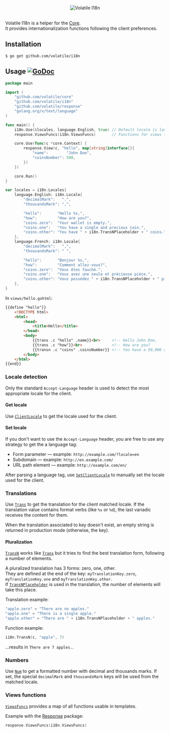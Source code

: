 <p align="center"><img src="http://volatile.whitedevops.com/images/repositories/i18n/logo.png" alt="Volatile I18n" title="Volatile I18n"><br><br></p>

Volatile I18n is a helper for the [Core](https://github.com/volatile/core).  
It provides internationalization functions following the client preferences.

## Installation

```Shell
$ go get github.com/volatile/i18n
```

## Usage [![GoDoc](https://godoc.org/github.com/volatile/i18n?status.svg)](https://godoc.org/github.com/volatile/i18n)

```Go
package main

import (
	"github.com/volatile/core"
	"github.com/volatile/i18n"
	"github.com/volatile/response"
	"golang.org/x/text/language"
)

func main() {
	i18n.Use(&locales, language.English, true) // Default locale is language.English and client locale will be saved in a cookie.
	response.ViewsFuncs(i18n.ViewsFuncs)       // Functions for views templates

	core.Use(func(c *core.Context) {
		response.View(c, "hello", map[string]interface{}{
			"name":        "John Doe",
			"coinsNumber": 500,
		})
	})

	core.Run()
}

var locales = i18n.Locales{
	language.English: i18n.Locale{
		"decimalMark":   ".",
		"thousandsMark": ",",

		"hello":       "Hello %s,",
		"how":         "How are you?",
		"coins.zero":  "Your wallet is empty.",
		"coins.one":   "You have a single and precious coin.",
		"coins.other": "You have " + i18n.TransNPlaceholder + " coins.",
	},
	language.French: i18n.Locale{
		"decimalMark":   ",",
		"thousandsMark": " ",

		"hello":       "Bonjour %s,",
		"how":         "Comment allez-vous?",
		"coins.zero":  "Vous êtes fauché.",
		"coins.one":   "Vous avez une seule et précieuse pièce.",
		"coins.other": "Vous possédez " + i18n.TransNPlaceholder + " pièces.",
	},
}
```

In `views/hello.gohtml`:

```HTML
{{define "hello"}}
	<!DOCTYPE html>
	<html>
		<head>
			<title>Hello</title>
		</head>
		<body>
			{{trans .c "hello" .name}}<br>     <!-- Hello John Doe,          -->
			{{trans .c "how"}}<br>             <!-- How are you?             -->
			{{transn .c "coins" .coinsNumber}} <!-- You have a 50,000 coins. -->
		</body>
	</html>
{{end}}
```

### Locale detection

Only the standard `Accept-Language` header is used to detect the most appropriate locale for the client.

#### Get locale

Use [`ClientLocale`](https://godoc.org/github.com/volatile/i18n#ClientLocale) to get the locale used for the client.

#### Set locale

If you don't want to use the `Accept-Language` header, you are free to use any strategy to get the a language tag:

- Form parameter — example: `http://example.com/?locale=en`
- Subdomain — example: `http://en.example.com/`
- URL path element — example: `http://example.com/en/`

After parsing a language tag, use [`SetClientLocale`](https://godoc.org/github.com/volatile/i18n#SetClientLocale) to manually set the locale used for the client.

### Translations

Use [`Trans`](https://godoc.org/github.com/volatile/i18n#Trans) to get the translation for the client matched locale.
If the translation value contains format verbs (like `%s` or `%d`), the last variadic receives the content for them.

When the translation associated to key doesn't exist, an empty string is returned in production mode (otherwise, the key).

#### Pluralization

[`TransN`](https://godoc.org/github.com/volatile/i18n#TransN) works like [`Trans`](https://godoc.org/github.com/volatile/i18n#Trans) but it tries to find the best translation form, following a number of elements.

A pluralized translation has 3 forms: zero, one, other.  
They are defined at the end of the key: `myTranslationKey.zero`, `myTranslationKey.one` and `myTranslationKey.other`.  
If [`TransNPlaceholder`](https://godoc.org/github.com/volatile/i18n#pkg-constants) is used in the translation, the number of elements will take this place.

Translation example:

```Go
"apple.zero" = "There are no apples."
"apple.one" = "There is a single apple."
"apple.other" = "There are " + i18n.TransNPlaceholder + " apples."
```

Function example:

```Go
i18n.TransN(c, "apple", 7)
```
…results in `There are 7 apples.`.

### Numbers

Use [`Num`](https://godoc.org/github.com/volatile/i18n#Num) to get a formatted number with decimal and thousands marks.
If set, the special `decimalMark` and `thousandsMark` keys will be used from the matched locale.

### Views functions

[`ViewsFuncs`](https://godoc.org/github.com/volatile/i18n#ViewsFuncs) provides a map of all functions usable in templates.

Example with the [Response](https://github.com/volatile/response) package:

```Go
response.ViewsFuncs(i18n.ViewsFuncs)
```
